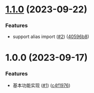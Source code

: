 # [1.1.0](https://github.com/Wxh16144/dumi-plugin-code-snippets/compare/v1.0.0...v1.1.0) (2023-09-22)

### Features

- support alias import ([#2](https://github.com/Wxh16144/dumi-plugin-code-snippets/issues/2)) ([40596b8](https://github.com/Wxh16144/dumi-plugin-code-snippets/commit/40596b8aa5372a6545b7987589d2d21c2e44b3e4))

# 1.0.0 (2023-09-17)

### Features

- 基本功能实现 ([#1](https://github.com/Wxh16144/dumi-plugin-code-snippets/issues/1)) ([c4f1976](https://github.com/Wxh16144/dumi-plugin-code-snippets/commit/c4f1976352f793afd50a8907263bde86214f5a9d))

